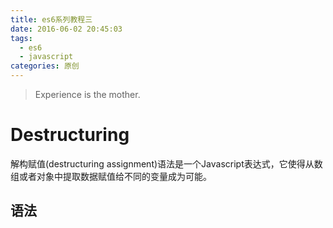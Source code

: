 ```yaml
---
title: es6系列教程三
date: 2016-06-02 20:45:03
tags:
  - es6
  - javascript
categories: 原创
---
```

> Experience is the mother.

# Destructuring
解构赋值(destructuring assignment)语法是一个Javascript表达式，它使得从数组或者对象中提取数据赋值给不同的变量成为可能。

## 语法

